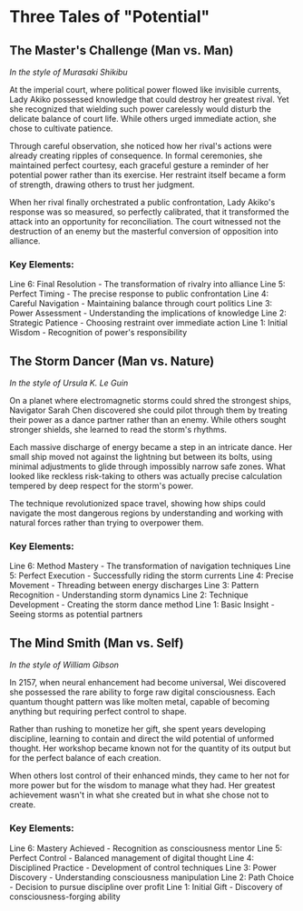 # Three Tales of "Potential"

## The Master's Challenge (Man vs. Man)
*In the style of Murasaki Shikibu*

At the imperial court, where political power flowed like invisible currents, Lady Akiko possessed knowledge that could destroy her greatest rival. Yet she recognized that wielding such power carelessly would disturb the delicate balance of court life. While others urged immediate action, she chose to cultivate patience.

Through careful observation, she noticed how her rival's actions were already creating ripples of consequence. In formal ceremonies, she maintained perfect courtesy, each graceful gesture a reminder of her potential power rather than its exercise. Her restraint itself became a form of strength, drawing others to trust her judgment.

When her rival finally orchestrated a public confrontation, Lady Akiko's response was so measured, so perfectly calibrated, that it transformed the attack into an opportunity for reconciliation. The court witnessed not the destruction of an enemy but the masterful conversion of opposition into alliance.

### Key Elements:
Line 6: Final Resolution - The transformation of rivalry into alliance
Line 5: Perfect Timing - The precise response to public confrontation
Line 4: Careful Navigation - Maintaining balance through court politics
Line 3: Power Assessment - Understanding the implications of knowledge
Line 2: Strategic Patience - Choosing restraint over immediate action
Line 1: Initial Wisdom - Recognition of power's responsibility

## The Storm Dancer (Man vs. Nature)
*In the style of Ursula K. Le Guin*

On a planet where electromagnetic storms could shred the strongest ships, Navigator Sarah Chen discovered she could pilot through them by treating their power as a dance partner rather than an enemy. While others sought stronger shields, she learned to read the storm's rhythms.

Each massive discharge of energy became a step in an intricate dance. Her small ship moved not against the lightning but between its bolts, using minimal adjustments to glide through impossibly narrow safe zones. What looked like reckless risk-taking to others was actually precise calculation tempered by deep respect for the storm's power.

The technique revolutionized space travel, showing how ships could navigate the most dangerous regions by understanding and working with natural forces rather than trying to overpower them.

### Key Elements:
Line 6: Method Mastery - The transformation of navigation techniques
Line 5: Perfect Execution - Successfully riding the storm currents
Line 4: Precise Movement - Threading between energy discharges
Line 3: Pattern Recognition - Understanding storm dynamics
Line 2: Technique Development - Creating the storm dance method
Line 1: Basic Insight - Seeing storms as potential partners

## The Mind Smith (Man vs. Self)
*In the style of William Gibson*

In 2157, when neural enhancement had become universal, Wei discovered she possessed the rare ability to forge raw digital consciousness. Each quantum thought pattern was like molten metal, capable of becoming anything but requiring perfect control to shape.

Rather than rushing to monetize her gift, she spent years developing discipline, learning to contain and direct the wild potential of unformed thought. Her workshop became known not for the quantity of its output but for the perfect balance of each creation.

When others lost control of their enhanced minds, they came to her not for more power but for the wisdom to manage what they had. Her greatest achievement wasn't in what she created but in what she chose not to create.

### Key Elements:
Line 6: Mastery Achieved - Recognition as consciousness mentor
Line 5: Perfect Control - Balanced management of digital thought
Line 4: Disciplined Practice - Development of control techniques
Line 3: Power Discovery - Understanding consciousness manipulation
Line 2: Path Choice - Decision to pursue discipline over profit
Line 1: Initial Gift - Discovery of consciousness-forging ability